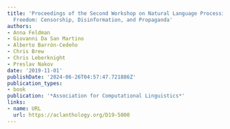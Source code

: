 ```yaml
---
title: 'Proceedings of the Second Workshop on Natural Language Processing for Internet
  Freedom: Censorship, Disinformation, and Propaganda'
authors:
- Anna Feldman
- Giovanni Da San Martino
- Alberto Barrón-Cedeño
- Chris Brew
- Chris Leberknight
- Preslav Nakov
date: '2019-11-01'
publishDate: '2024-06-26T04:57:47.721886Z'
publication_types:
- book
publication: '*Association for Computational Linguistics*'
links:
- name: URL
  url: https://aclanthology.org/D19-5000
---
```

